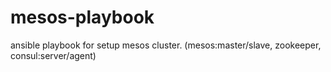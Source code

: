 # mesos-playbook
ansible playbook for setup mesos cluster. (mesos:master/slave, zookeeper, consul:server/agent)
